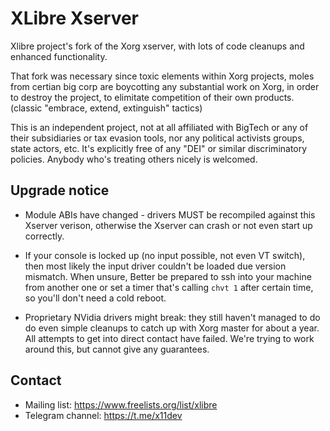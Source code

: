 XLibre Xserver
===============

Xlibre project's fork of the Xorg xserver, with lots of code cleanups
and enhanced functionality.

That fork was necessary since toxic elements within Xorg projects, moles
from certian big corp are boycotting any substantial work on Xorg, in order
to destroy the project, to elimitate competition of their own products.
(classic "embrace, extend, extinguish" tactics)

This is an independent project, not at all affiliated with BigTech or any
of their subsidiaries or tax evasion tools, nor any political activists
groups, state actors, etc. It's explicitly free of any "DEI" or similar
discriminatory policies. Anybody who's treating others nicely is welcomed.


Upgrade notice
--------------

* Module ABIs have changed - drivers MUST be recompiled against this Xserver
  verison, otherwise the Xserver can crash or not even start up correctly.

* If your console is locked up (no input possible, not even VT switch), then
  most likely the input driver couldn't be loaded due version mismatch.
  When unsure, Better be prepared to ssh into your machine from another one
  or set a timer that's calling `chvt 1` after certain time, so you'll don't
  need a cold reboot.

* Proprietary NVidia drivers might break: they still haven't managed to do
  do even simple cleanups to catch up with Xorg master for about a year.
  All attempts to get into direct contact have failed. We're trying to work
  around this, but cannot give any guarantees.


Contact
-------

* Mailing list: https://www.freelists.org/list/xlibre
* Telegram channel: https://t.me/x11dev
